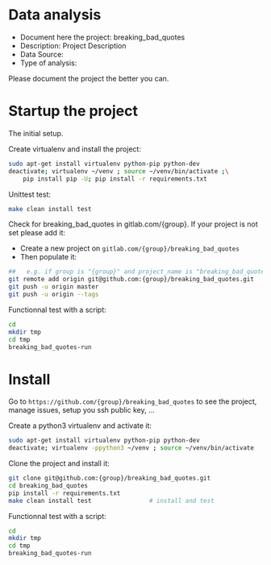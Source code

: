 # Data analysis
- Document here the project: breaking_bad_quotes
- Description: Project Description
- Data Source:
- Type of analysis:

Please document the project the better you can.

# Startup the project

The initial setup.

Create virtualenv and install the project:
```bash
sudo apt-get install virtualenv python-pip python-dev
deactivate; virtualenv ~/venv ; source ~/venv/bin/activate ;\
    pip install pip -U; pip install -r requirements.txt
```

Unittest test:
```bash
make clean install test
```

Check for breaking_bad_quotes in gitlab.com/{group}.
If your project is not set please add it:

- Create a new project on `gitlab.com/{group}/breaking_bad_quotes`
- Then populate it:

```bash
##   e.g. if group is "{group}" and project_name is "breaking_bad_quotes"
git remote add origin git@github.com:{group}/breaking_bad_quotes.git
git push -u origin master
git push -u origin --tags
```

Functionnal test with a script:

```bash
cd
mkdir tmp
cd tmp
breaking_bad_quotes-run
```

# Install

Go to `https://github.com/{group}/breaking_bad_quotes` to see the project, manage issues,
setup you ssh public key, ...

Create a python3 virtualenv and activate it:

```bash
sudo apt-get install virtualenv python-pip python-dev
deactivate; virtualenv -ppython3 ~/venv ; source ~/venv/bin/activate
```

Clone the project and install it:

```bash
git clone git@github.com:{group}/breaking_bad_quotes.git
cd breaking_bad_quotes
pip install -r requirements.txt
make clean install test                # install and test
```
Functionnal test with a script:

```bash
cd
mkdir tmp
cd tmp
breaking_bad_quotes-run
```
